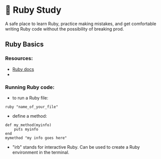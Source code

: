 # 💎 Ruby Study
A safe place to learn Ruby, practice making mistakes, and get comfortable writing Ruby code without the possibility of breaking prod. 

## Ruby Basics

### Resources:
- [Ruby docs](http://www.ruby-lang.org/)
- 

### Running Ruby code:

- to run a Ruby file:
```
ruby "name_of_your_file"  
```

- define a method:
```
def my_method(myinfo)
    puts myinfo
end
mymethod "my info goes here"
```
- "irb" stands for interactive Ruby. Can be used to create a Ruby environment in the terminal.
